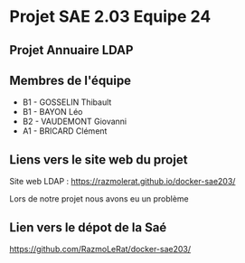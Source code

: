 # Projet SAE 2.03 Equipe 24

## Projet Annuaire LDAP


## Membres de l'équipe

- B1 - GOSSELIN Thibault
- B1 - BAYON Léo
- B2 - VAUDEMONT Giovanni
- A1 - BRICARD Clément

## Liens vers le site web du projet

Site web LDAP : https://razmolerat.github.io/docker-sae203/

Lors de notre projet nous avons eu un problème 


## Lien vers le dépot de la Saé

https://github.com/RazmoLeRat/docker-sae203/
